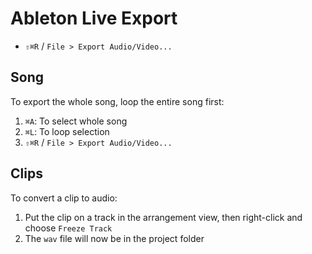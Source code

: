 # Ableton Live Export

- `⇧⌘R` / `File > Export Audio/Video...`

## Song

To export the whole song, loop the entire song first:

1. `⌘A`: To select whole song
2. `⌘L`: To loop selection
3. `⇧⌘R` / `File > Export Audio/Video...`

## Clips

To convert a clip to audio:

1. Put the clip on a track in the arrangement view, then right-click and choose `Freeze Track`
2. The `wav` file will now be in the project folder
